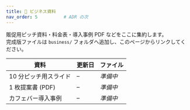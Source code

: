 ```yaml
---
title: 💼 ビジネス資料
nav_order: 5          # ADR の次
---
```


販促用ピッチ資料・料金表・導入事例 PDF などをここに集約します。  
完成版ファイルは `business/` フォルダへ追加し、このページからリンクしてください。

| 資料 | 更新日 | ファイル |
|------|--------|----------|
| 10 分ピッチ用スライド | – | _準備中_ |
| 1 枚提案書 (PDF) | – | _準備中_ |
| カフェバー導入事例 | – | _準備中_ |

<!-- ファイルを追加したら行を更新 -->
